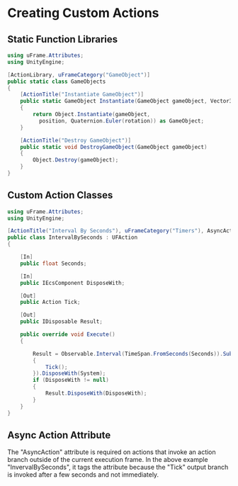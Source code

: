 # Creating Custom Actions

## Static Function Libraries
```cs
using uFrame.Attributes;
using UnityEngine;

[ActionLibrary, uFrameCategory("GameObject")]
public static class GameObjects
{
    [ActionTitle("Instantiate GameObject")]
    public static GameObject Instantiate(GameObject gameObject, Vector3 position, Vector3 rotation)
    {
        return Object.Instantiate(gameObject,
          position, Quaternion.Euler(rotation)) as GameObject;
    }

    [ActionTitle("Destroy GameObject")]
    public static void DestroyGameObject(GameObject gameObject)
    {
        Object.Destroy(gameObject);
    }
}
```

## Custom Action Classes
```cs
using uFrame.Attributes;
using UnityEngine;

[ActionTitle("Interval By Seconds"), uFrameCategory("Timers"), AsyncAction]
public class IntervalBySeconds : UFAction
{

    [In]
    public float Seconds;

    [In]
    public IEcsComponent DisposeWith;

    [Out]
    public Action Tick;

    [Out]
    public IDisposable Result;

    public override void Execute()
    {

        Result = Observable.Interval(TimeSpan.FromSeconds(Seconds)).Subscribe(_ =>
        {
            Tick();
        }).DisposeWith(System);
        if (DisposeWith != null)
        {
            Result.DisposeWith(DisposeWith);
        }
    }
}
```

## Async Action Attribute
The "AsyncAction" attribute is required on actions that invoke an action branch outside of the current execution frame. In the above example "InvervalBySeconds", it tags the attribute because the "Tick" output branch is invoked after a few seconds and not immediately.
